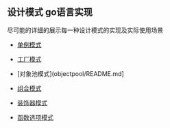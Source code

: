 ## 设计模式 go语言实现

尽可能的详细的展示每一种设计模式的实现及实际使用场景


- [单例模式](singleton/README.md)
- [工厂模式](factory/README.md)
- [对象池模式](objectpool/README.md]

- [组合模式](component/README.md)
- [装饰器模式](decorator/README.md)
- [函数选项模式](funcoption/README.md)


